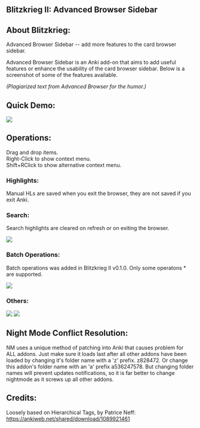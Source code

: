 ## Blitzkrieg II: Advanced Browser Sidebar

## About Blitzkrieg:
Advanced Browser Sidebar -- add more features to the card browser sidebar.

Advanced Browser Sidebar is an Anki add-on that aims to add useful features or enhance the usability of the card browser sidebar. Below is a screenshot of some of the features available.

<i>(Plagiarized text from Advanced Browser for the humor.)</i>


## Quick Demo:

<img src="https://github.com/lovac42/blitzkrieg/blob/master/screenshots/demo.gif?raw=true">  


## Operations:
Drag and drop items.  
Right-Click to show context menu.  
Shift+RClick to show alternative context menu.  


### Highlights:
Manual HLs are saved when you exit the browser, they are not saved if you exit Anki.


### Search:
Search highlights are cleared on refresh or on exiting the browser.  

<img src="https://github.com/lovac42/blitzkrieg/blob/master/screenshots/finder.png?raw=true">  


### Batch Operations:
Batch operations was added in Blitzkrieg II v0.1.0. Only some operatons * are supported.

<img src="https://github.com/lovac42/blitzkrieg/blob/master/screenshots/bulkOp.png?raw=true">  


### Others:
<img src="https://github.com/lovac42/blitzkrieg/blob/master/screenshots/itemSize.png?raw=true">  

<img src="https://github.com/lovac42/blitzkrieg/blob/master/screenshots/autoupdate.png?raw=true">  


## Night Mode Conflict Resolution:
NM uses a unique method of patching into Anki that causes problem for ALL addons. Just make sure it loads last after all other addons have been loaded by changing it's folder name with a 'z' prefix. z828472. Or change this addon's folder name with an 'a' prefix a536247578. But changing folder names will prevent updates notifications, so it is far better to change nightmode as it screws up all other addons.


## Credits:
Loosely based on Hierarchical Tags, by Patrice Neff:  
https://ankiweb.net/shared/download/1089921461  

